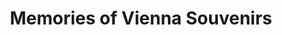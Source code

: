 ---
title: "Memories of Vienna Souvenirs"
url: /wien/memories-of-vienna-souvenirs/
shop: Andenken
---